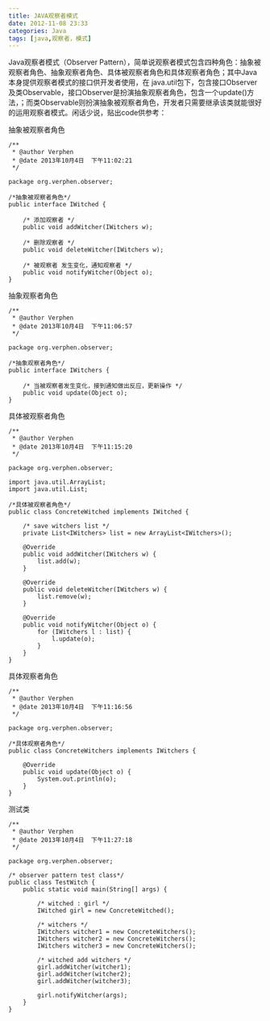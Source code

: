 ```yaml
---
title: JAVA观察者模式
date: 2012-11-08 23:33
categories: Java
tags: [java,观察者，模式]
---
```

Java观察者模式（Observer Pattern），简单说观察者模式包含四种角色：抽象被观察者角色、抽象观察者角色、具体被观察者角色和具体观察者角色；其中Java本身提供观察者模式的接口供开发者使用，在 java.util包下，包含接口Observer及类Observable，接口Observer是扮演抽象观察者角色，包含一个update()方法，；而类Observable则扮演抽象被观察者角色，开发者只需要继承该类就能很好的运用观察者模式。闲话少说，贴出code供参考：

抽象被观察者角色
<!--lang:java--> 
	/** 
	 * @author Verphen 
	 * @date 2013年10月4日  下午11:02:21 
	 */  
	  
	package org.verphen.observer;  
	  
	/*抽象被观察者角色*/  
	public interface IWitched {  
	  
	    /* 添加观察者 */  
	    public void addWitcher(IWitchers w);  
	  
	    /* 删除观察者 */  
	    public void deleteWitcher(IWitchers w);  
	  
	    /* 被观察者 发生变化，通知观察者 */  
	    public void notifyWitcher(Object o);  
	}  
抽象观察者角色
<!--lang:java-->
	/** 
	 * @author Verphen 
	 * @date 2013年10月4日  下午11:06:57 
	 */  
	  
	package org.verphen.observer;  
	  
	/*抽象观察者角色*/  
	public interface IWitchers {  
	  
	    /* 当被观察者发生变化，接到通知做出反应，更新操作 */  
	    public void update(Object o);  
	}  
具体被观察者角色
<!--lang:java-->
	/** 
	 * @author Verphen 
	 * @date 2013年10月4日  下午11:15:20 
	 */  
	  
	package org.verphen.observer;  
	  
	import java.util.ArrayList;  
	import java.util.List;  
	  
	/*具体被观察者角色*/  
	public class ConcreteWitched implements IWitched {  
	  
	    /* save witchers list */  
	    private List<IWitchers> list = new ArrayList<IWitchers>();  
	  
	    @Override  
	    public void addWitcher(IWitchers w) {  
	        list.add(w);  
	    }  
	  
	    @Override  
	    public void deleteWitcher(IWitchers w) {  
	        list.remove(w);  
	    }  
	  
	    @Override  
	    public void notifyWitcher(Object o) {  
	        for (IWitchers l : list) {  
	            l.update(o);  
	        }  
	    }  
	}  
具体观察者角色
<!--lang:java-->
	/** 
	 * @author Verphen 
	 * @date 2013年10月4日  下午11:16:56 
	 */  
	  
	package org.verphen.observer;  
	  
	/*具体观察者角色*/  
	public class ConcreteWitchers implements IWitchers {  
	  
	    @Override  
	    public void update(Object o) {  
	        System.out.println(o);  
	    }  
	}  
测试类
<!--lang:java-->
	/** 
	 * @author Verphen 
	 * @date 2013年10月4日  下午11:27:18 
	 */  
	  
	package org.verphen.observer;  
	  
	/* observer pattern test class*/  
	public class TestWitch {  
	    public static void main(String[] args) {  
	  
	        /* witched : girl */  
	        IWitched girl = new ConcreteWitched();  
	  
	        /* witchers */  
	        IWitchers witcher1 = new ConcreteWitchers();  
	        IWitchers witcher2 = new ConcreteWitchers();  
	        IWitchers witcher3 = new ConcreteWitchers();  
	  
	        /* witched add witchers */  
	        girl.addWitcher(witcher1);  
	        girl.addWitcher(witcher2);  
	        girl.addWitcher(witcher3);  
	  
	        girl.notifyWitcher(args);  
	    }  
	}  